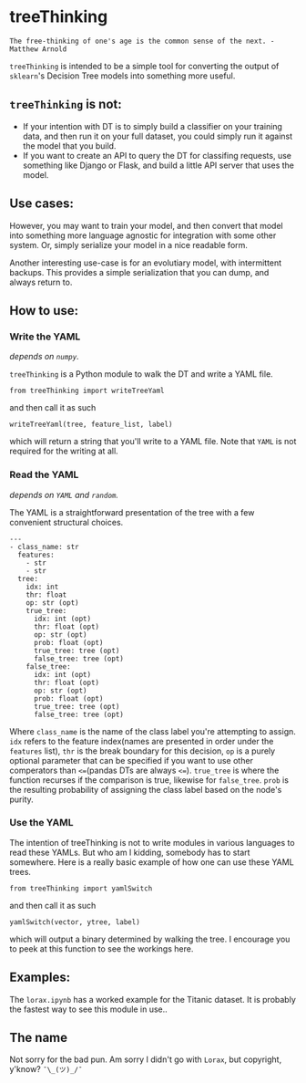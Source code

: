 # treeThinking

```
The free-thinking of one's age is the common sense of the next. -Matthew Arnold
```

`treeThinking` is intended to be a simple tool for converting the output of `sklearn`'s Decision Tree models into something more useful.

## `treeThinking` is not:
- If your intention with DT is to simply build a classifier on your training data, and then run it on your full dataset, you could simply run it against the model that you build.
- If you want to create an API to query the DT for classifing requests, use something like Django or Flask, and build a little API server that uses the model.

## Use cases:

However, you may want to train your model, and then convert that model into something more language agnostic for integration with some other system. Or, simply serialize your model in a nice readable form.

Another interesting use-case is for an evolutiary model, with intermittent backups. This provides a simple serialization that you can dump, and always return to.

## How to use:

### Write the YAML

_depends on `numpy`._

`treeThinking` is a Python module to walk the DT and write a YAML file.

```
from treeThinking import writeTreeYaml
```

and then call it as such

```
writeTreeYaml(tree, feature_list, label)
```

which will return a string that you'll write to a YAML file. Note that `YAML` is not required for the writing at all.

### Read the YAML

_depends on `YAML` and `random`._

The YAML is a straightforward presentation of the tree with a few convenient structural choices.

```
---
- class_name: str
  features:
    - str
    - str
  tree:
    idx: int
    thr: float
    op: str (opt)
    true_tree:
      idx: int (opt)
      thr: float (opt)
      op: str (opt)
      prob: float (opt)
      true_tree: tree (opt)
      false_tree: tree (opt)
    false_tree:
      idx: int (opt)
      thr: float (opt)
      op: str (opt)
      prob: float (opt)
      true_tree: tree (opt)
      false_tree: tree (opt)
```

Where `class_name` is the name of the class label you're attempting to assign. `idx` refers to the feature index(names are presented in order under the `features` list), `thr` is the break boundary for this decision, `op` is a purely optional parameter that can be specified if you want to use other comperators than `<=`(pandas DTs are always `<=`). `true_tree` is where the function recurses if the comparison is true, likewise for `false_tree`. `prob` is the resulting probability of assigning the class label based on the node's purity.

<!-- Which you could think of as the following decision tree: -->



### Use the YAML

The intention of treeThinking is not to write modules in various languages to read these YAMLs. But who am I kidding, somebody has to start somewhere. Here is a really basic example of how one can use these YAML trees.

```
from treeThinking import yamlSwitch
```

and then call it as such

```
yamlSwitch(vector, ytree, label)
```

which will output a binary determined by walking the tree. I encourage you to peek at this function to see the workings here.

## Examples:

The `lorax.ipynb` has a worked example for the Titanic dataset. It is probably the fastest way to see this module in use..

## The name

Not sorry for the bad pun. Am sorry I didn't go with `Lorax`, but copyright, y'know? `¯\_(ツ)_/¯`
